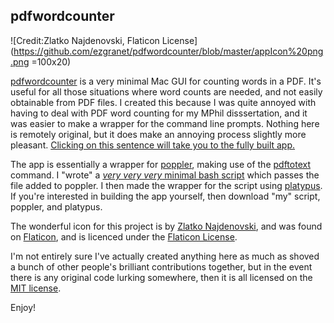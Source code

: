 ## pdfwordcounter

![Credit:Zlatko Najdenovski, Flaticon License](https://github.com/ezgranet/pdfwordcounter/blob/master/appIcon%20png.png =100x20)


[pdfwordcounter](https://github.com/ezgranet/pdfwordcounter) is a very minimal Mac GUI for counting words in a PDF.  It's useful for all those situations where word counts are needed, and not easily obtainable from PDF files.  I created this because I was quite annoyed with having to deal with PDF word counting for my MPhil disssertation, and it was easier to make a wrapper for the command line prompts.  Nothing here is remotely original, but it does make an annoying process slightly more pleasant.  [Clicking on this sentence will take you to the fully built app.](https://github.com/ezgranet/pdfwordcounter/blob/master/pdfwordcounter.zip?raw=true)

The app is essentially a wrapper for [poppler](https://poppler.freedesktop.org/), making use of the [pdftotext](https://www.xpdfreader.com/pdftotext-man.html) command.  I "wrote" a [*very very very* minimal bash script](https://github.com/ezgranet/pdfwordcounter/blob/master/pdfwordcounter.sh) which passes the file added to poppler.  I then made the wrapper for the script using [platypus](https://sveinbjorn.org/platypus).  If you're interested in building the app yourself, then download "my" script, poppler, and platypus.

The wonderful icon for this project is by [Zlatko Najdenovski](https://www.flaticon.com/authors/zlatko-najdenovski), and was found on [Flaticon](https://www.flaticon.com), and is licenced under the [Flaticon License](https://file000.flaticon.com/downloads/license/license.pdf).

I'm not entirely sure I've actually created anything here as much as shoved a bunch of other people's brilliant contributions together, but in the event there is any original code lurking somewhere, then it is all licensed on the [MIT license](https://opensource.org/licenses/MIT).

Enjoy!
